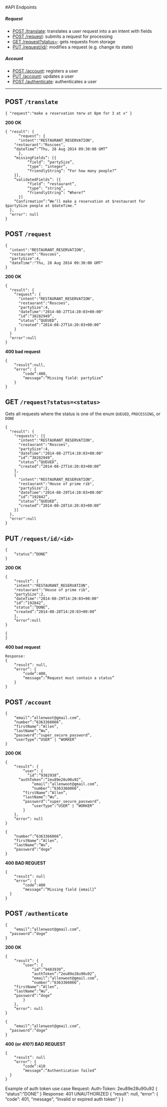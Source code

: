 #API Endpoints
 
##### Request
* [POST /translate](post-translate): translates a user request into a an intent with fields
* [POST /request](post-request): submits a request for processing 
* [GET /request?status=<status>](get-requeststatusstatus): gets requests from storage
* [PUT /request/id/<id>](put-requestidid): modifies a request (e.g. change its state)

##### Account
* [POST /account](post-account): registers a user
* [PUT /account](put-account): updates a user
* [POST /authenticate](post-authenticate): authenticates a user
 
* * * 

## POST `/translate `

```
{ "request":"make a reservation tmrw at 8pm for 3 at x" } 
```


__200 OK__
```
{ "result": {
	  “request”: {
	  "intent":"RESTAURANT_RESERVATION", 
    "restaurant":"Roscoes", 
    “dateTime”:”Thu, 28 Aug 2014 09:30:00 GMT”
	  },
    “missingFields”: [{
		  “field”: “partySize”,
		  “type”: “integer”,
		  “friendlyString”: “For how many people?”
    }],
    “validatedFields”: [{
		  “field”: “restaurant”,
		  “type”: “string”,
		  “friendlyString”: “Where?”
	  }]
    “Confirmation”:”We’ll make a reservation at $restaurant for $partySize people at $dateTime.”
  }, 
  "error": null
} 
```
 
## POST `/request`

```
{ 
  "intent":"RESTAURANT_RESERVATION", 
  "restaurant":"Roscoes", 
  "partySize":4, 
  "dateTime":"Thu, 28 Aug 2014 09:30:00 GMT" 
} 

```
__200 OK__

```
{ 
  "result": {
    “request”: {
  	  "intent":"RESTAURANT_RESERVATION", 
      "restaurant":"Roscoes", 
      "partySize":4, 
      "dateTime":"2014-08-27T14:20:03+00:00"
      “id”:”38282949”,
      “status”:”QUEUED”,
      “created”:”2014-08-27T14:20:03+00:00”
    } 
  }
  "error":null 
}
```
__400 bad request__

```
{
	“result”:null,
	“error”: {
		“code”:400,
		“message”:”Missing field: partySize”
	}
}
```
## GET `/request?status=<status>`

Gets all requests where the status is one of the enum `QUEUED`, `PROCESSING`, or `DONE`
```
{ 
  "result": { 
    "requests": [{
  	  "intent":"RESTAURANT_RESERVATION", 
      "restaurant":"Roscoes", 
      "partySize":4, 
      "dateTime":"2014-08-27T14:20:03+00:00"
      “id”:”38282949”,
      “status”:”QUEUED”,
      “created”:”2014-08-27T14:20:03+00:00”
    }, 
    { 
  	  "intent":"RESTAURANT_RESERVATION", 
      "restaurant":"House of prime rib", 
      "partySize":2, 
      "dateTime":"2014-08-29T14:20:03+00:00"
      “id”:”192842”,
      “status”:”QUEUED”,
      “created”:”2014-08-28T14:20:03+00:00”
    }] 
  }, 
  "error":null 
} 
```

## PUT `/request/id/<id>`
```
{
	“status”:”DONE”
}
```
__200 OK__
```
{
	“result”: {
  	"intent":"RESTAURANT_RESERVATION", 
    "restaurant":"House of prime rib", 
    "partySize":2, 
    "dateTime":"2014-08-29T14:20:03+00:00"
    “id”:”192842”,
    “status”:”DONE”,
    “created”:”2014-08-28T14:20:03+00:00”
	},
	“error”:null
}
```
```
{
}
```
__400 bad request__
```
Response:
{
	“result”: null,
	“error”: {
		“code”:400,
		“message”:”Request must contain a status”
	}
}
```

## POST `/account`

```
{
	“email”:”allenwoot@gmail.com”,
	“number”:”6363366066”,
	“firstName”:”Allen”,
	“lastName”:”Wu”,
	“password”:”super_secure_password”,
	“userType”:”USER” | “WORKER”
}
```
__200 OK__
```
{
	“result”: {
		“user”: {
		  “id”:”9382938”,
      “authToken”:”2eu89e28u90u92”,
			“email”:”allenwoot@gmail.com”,
			“number”:”6363366066”,
	    “firstName”:”Allen”,
	    “lastName”:”Wu”,
	    “password”:”super_secure_password”,
			“userType”:”USER” | “WORKER”
		}
	},
	“error”: null
}
```


```
{
	“number”:”6363366066”,
	“firstName”:”Allen”,
	“lastName”:”Wu”,
	“password”:”doge”
}
```

__400 BAD REQUEST__
```
{
	“result”: null
	“error”: {
		“code”:400
		“message”:”Missing field {email}”
  }
}
```

## POST `/authenticate`

```
{
	“email”:”allenwoot@gmail.com”,
  “password”:”doge”
}
```
__200 OK__
```
{
	“result”: {
		“user”: {
			“id”:”9483939”,
			“authToken”:”2eu89e28u90u92”,
			“email”:”allenwoot@gmail.com”,
			“number”:”6363366066”,
	“firstName”:”Allen”,
	“lastName”:”Wu”,
	“password”:”doge”
		}
	},
	“error”: null
}
```

```
{
	“email”:”allenwoot@gmail.com”,
  “password”:”doge”
}
```

__400 (or 410?) BAD REQUEST__
```
{
	“result”: null
	“error”: {
		“code”:410
		“message”:”Authentication failed”
  }
}
```

Example of auth token use case
Request:
Auth-Token: 2eu89e28u90u92
{
	“status”:”DONE”
}
Response:
401 UNAUTHORIZED
{
	“result”: null,
	“error”: {
		“code”: 401,
		“message”, “Invalid or expired auth token”
	}
}


